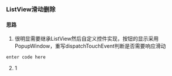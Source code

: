 ### ListView滑动删除
#### 思路

 1. 很明显需要继承ListView然后自定义控件实现，按钮的显示采用PopupWindow，重写dispatchTouchEvent判断是否需要响应滑动
``` stylus
enter code here
```


 2. 1